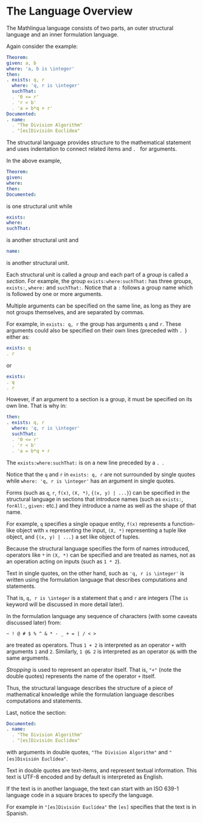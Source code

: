 # The Language Overview

The Mathlingua language consists of two parts, an outer structural language and an inner formulation language.

Again consider the example:

```yaml
Theorem:
given: a, b
where: 'a, b is \integer'
then:
. exists: q, r
  where: 'q, r is \integer'
  suchThat:
  . '0 <= r'
  . 'r < b'
  . 'a = b*q + r'
Documented:
. name:
  . "The Division Algorithm"
  . "[es]División Euclídea"
```

The structural language provides structure to the mathematical statement and uses indentation to connect related items and `. ` for arguments.

In the above example,

```yaml
Theorem:
given:
where:
then:
Documented:
```

is one structural unit while

```yaml
exists:
where:
suchThat:
```

is another structural unit and

```yaml
name:
```

is another structural unit.

Each structural unit is called a *group* and each part of a *group* is called a *section*.  For example, the group `exists:where:suchThat:` has three groups, `exists:`, `where:` and `suchThat:`.  Notice that a `:` follows a group name which is followed by one or more arguments.

Multiple arguments can be specified on the same line, as long as they are not groups themselves, and are separated by commas.

For example, in `exists: q, r` the group has arguments `q` and `r`.  These arguments could also be specified on their own lines (preceded with `. `) either as:

```yaml
exists: q
. r
```

or

```yaml
exists:
. q
. r
```

However, if an argument to a section is a group, it must be specified on its own line.  That is why in:

```yaml
then:
. exists: q, r
  where: 'q, r is \integer'
  suchThat:
  . '0 <= r'
  . 'r < b'
  . 'a = b*q + r
```

The `exists:where:suchThat:` is on a new line preceded by a `. `.

Notice that the `q` and `r` in `exists: q, r` are not surrounded by single quotes while `where: 'q, r is \integer'` has an argument in single quotes.

Forms (such as `q`, `r`, `f(x)`, `(X, *)`, `{(x, y) | ...}`) can be specified in the structural language in sections that introduce names (such as `exists:`, `forAll:`, `given:` etc.) and they introduce a name as well as the shape of that name.

For example, `q` specifies a single opaque entity, `f(x)` represents a function-like object with `x` representing the input, `(X, *)` representing a tuple like object, and `{(x, y) | ...}` a set like object of tuples.

Because the structural language specifies the form of names introduced, operators like `*` in `(X, *)` can be specified and are treated as names, not as an operation acting on inputs (such as `1 * 2`).

Text in single quotes, on the other hand, such as `'q, r is \integer'` is written using the formulation language that describes computations and statements.

That is, `q, r is \integer` is a statement that `q` and `r` are integers (The `is` keyword will be discussed in more detail later).

In the formulation language any sequence of characters (with some caveats discussed later) from:

```
~ ! @ # $ % ^ & * - _ + = | / < >
```

are treated as operators.  Thus `1 + 2` is interpreted as an operator `+` with arguments `1` and `2`.  Similarly, `1 @& 2` is interpreted as an operator `@&` with the same arguments.

*Stropping* is used to represent an operator itself.  That is, `"+"` (note the double quotes) represents the name of the operator `+` itself.

Thus, the structural language describes the structure of a piece of mathematical knowledge while the formulation language describes computations and statements.

Last, notice the section:

```yaml
Documented:
. name:
  . "The Division Algorithm"
  . "[es]División Euclídea"
```

with arguments in double quotes, `"The Division Algorithm"` and `"[es]División Euclídea"`.

Text in double quotes are text-items, and represent textual information.  This text is UTF-8 encoded and by default is interpreted as English.

If the text is in another language, the text can start with an ISO 639-1 language code in a square braces to specify the language.

For example in `"[es]División Euclídea"` the `[es]` specifies that the text is in Spanish.
